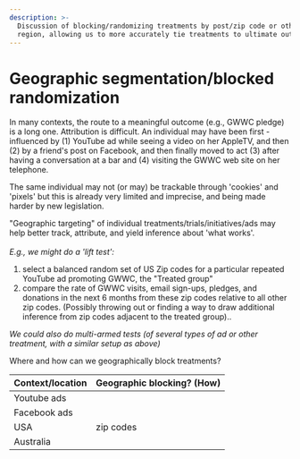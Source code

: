 ```yaml
---
description: >-
  Discussion of blocking/randomizing treatments by post/zip code or other
  region, allowing us to more accurately tie treatments to ultimate outcomes
---
```


# Geographic segmentation/blocked randomization

In many contexts, the route to a meaningful outcome (e.g., GWWC pledge) is a long one. Attribution is difficult. An individual may have been first -influenced by (1) YouTube ad while seeing a video on her AppleTV, and then (2) by a friend's post on Facebook, and then finally moved to act (3) after having a conversation at a bar and (4) visiting the GWWC web site on her telephone.&#x20;

The same individual may not (or may) be trackable through 'cookies' and 'pixels' but this is already very limited and imprecise, and being made harder by new legislation. &#x20;

"Geographic targeting" of individual treatments/trials/initiatives/ads may help better track, attribute, and yield inference about 'what works'. \
\
_E.g., we might do a 'lift test':_

1. select a balanced random set of US Zip codes for a particular repeated YouTube ad promoting GWWC, the "Treated group"&#x20;
2. compare the rate of GWWC visits, email sign-ups, pledges, and donations in the next 6 months from these zip codes relative to all other zip codes. (Possibly throwing out or finding a way to draw additional inference from zip codes adjacent to the treated group)..

_We could also do multi-armed tests (of several types of ad or other treatment, with a similar setup as above)_\
&#x20;



Where and how can we geographically block treatments?

| Context/location | Geographic blocking? (How) |
| ---------------- | -------------------------- |
| Youtube ads      |                            |
| Facebook ads     |                            |
| USA              | zip codes                  |
| Australia        |                            |
